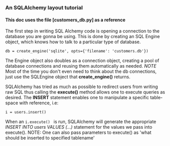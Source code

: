 ### An SQLAlchemy layout tutorial
#### This doc uses the file [customers_db.py] as a reference
The first step in writing SQL Alchemy code is opening a connection to the database you are gonna be using. This is done by creating an SQL Engine object, which knows how to talk to a particular type of database.

``` db = create_engine('sqlite', opts={'filename': 'customers.db'}) ```

The Engine object also doubles as a connection object, creating a pool of database connections and reusing them automatically as needed. *NOTE* Most of the time you don't even need to think about the db connections, just use the SQLEngine object that **create_engine()** returns.

SQLAlchemy has tried as much as possible to redirect users from writing raw SQL thus calling the **execute()** method allows one to execute queries as desired. The **INSERT** statement enables one to manipulate a specific table-space with reference, i.e:

```i = users.insert() ```

When an ```i.execute() ``` is run, SQLAlchemy will generate the appropriate *INSERT INTO users VALUES (...)* statement for the values we pass into execute().
NOTE: One can also pass parameters to execute() as 'what should be inserted to specified tablename'
